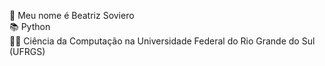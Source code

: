 👋 Meu nome é Beatriz Soviero  
📚 Python  
👩‍💻 Ciência da Computação na Universidade Federal do Rio Grande do Sul (UFRGS)  
